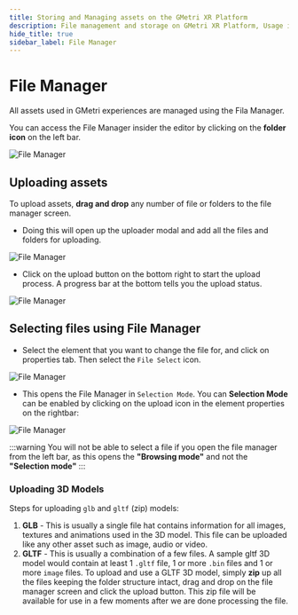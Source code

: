 ```yaml
---
title: Storing and Managing assets on the GMetri XR Platform
description: File management and storage on GMetri XR Platform, Usage in GMetri XR Experiences.
hide_title: true
sidebar_label: File Manager
---
```


# File Manager

All assets used in GMetri experiences are managed using the Fila Manager.

You can access the File Manager insider the editor by clicking on the **folder icon** on the left bar. 

![File Manager](https://s.vrgmetri.com/image/q_90,w_500/gb-web/portal-docs/assets/img/screenshots/file_manager/file_manager_screen2.png.jpg#boxShadow)

## Uploading assets

To upload assets, **drag and drop** any number of file or folders to the file manager screen. 

* Doing this will open up the uploader modal and add all the files and folders for uploading.

![File Manager](https://s.vrgmetri.com/image/q_90,w_500/gb-web/portal-docs/assets/img/screenshots/file_manager/file_manager_screen5.png.jpg#boxShadow)

* Click on the upload button on the bottom right to start the upload process. A progress bar at the bottom tells you the upload status.

![File Manager](https://s.vrgmetri.com/image/q_90,w_500/gb-web/portal-docs/assets/img/screenshots/file_manager/file_manager_screen4.png.jpg#boxShadow)
 
## Selecting files using File Manager

* Select the element that you want to change the file for, and click on properties tab. Then select the `File Select` icon.

![File Manager](https://s.vrgmetri.com/image/h_400,q_90/gb-web/portal-docs/assets/img/screenshots/file_manager_selection_mode.png#boxShadow#boxShadow) 

* This opens the File Manager in `Selection Mode`. You can 
**Selection Mode** can be enabled by clicking on the upload icon in the element properties on the rightbar:

![File Manager](https://s.vrgmetri.com/image/q_90,w_500/gb-web/portal-docs/assets/img/screenshots/file_manager/file_manager_screen6.jpg#boxShadow) 
 
:::warning
You will not be able to select a file if you open the file manager from the left bar, as this opens the **"Browsing mode"** and not the **"Selection mode"**
:::

### Uploading 3D Models

Steps for uploading `glb` and `gltf` (zip) models:

1. **GLB** - This is usually a single file hat contains information for all images, textures and animations used in the 3D model. 
This file can be uploaded like any other asset such as image, audio or video.
2. **GLTF** - This is usually a combination of a few files. A sample gltf 3D model would contain at least 1 `.gltf` file, 1 or more `.bin` files and 1 or more `image` files.
To upload and use a GLTF 3D model, simply **zip** up all the files keeping the folder structure intact, drag and drop on the file manager screen and click the upload button. 
This zip file will be available for use in a few moments after we are done processing the file.    

